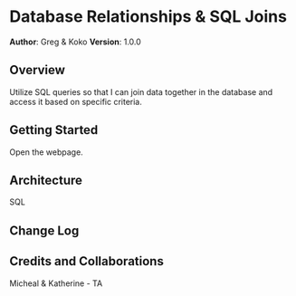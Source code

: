 #  Database Relationships & SQL Joins

**Author**: Greg & Koko
**Version**: 1.0.0

## Overview
Utilize SQL queries so that I can join data together in the database and access it based on specific criteria.

## Getting Started
Open the webpage.

## Architecture
SQL

## Change Log


## Credits and Collaborations
Micheal & Katherine - TA
